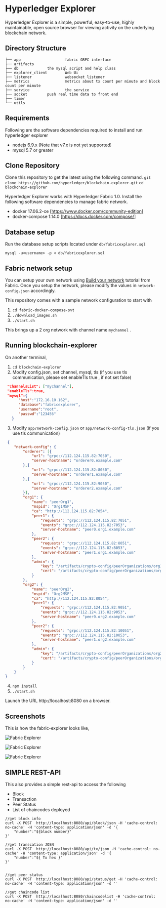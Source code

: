 # Hyperledger Explorer

Hyperledger Explorer is a simple, powerful, easy-to-use, highly maintainable, open source browser for viewing activity on the underlying blockchain network.

## Directory Structure
```
├── app                    fabric GRPC interface
├── artifacts              
├── db			   the mysql script and help class
├── explorer_client        Web Ui
├── listener               websocket listener
├── metrics                metrics about tx count per minute and block count per minute
├── service                the service 
├── socket		   push real time data to front end
├── timer                    
└── utils                    
```


## Requirements


Following are the software dependencies required to install and run hyperledger explorer 
* nodejs 6.9.x (Note that v7.x is not yet supported)
* mysql 5.7 or greater

## Clone Repository

Clone this repository to get the latest using the following command.
`git clone https://github.com/hyperledger/blockchain-explorer.git`
`cd blockchain-explorer`

Hyperledger Explorer works with Hyperledger Fabric 1.0.  Install the following software dependencies to manage fabric network.
* docker 17.06.2-ce [https://www.docker.com/community-edition]
* docker-compose 1.14.0 [https://docs.docker.com/compose/]

## Database setup
Run the database setup scripts located under `db/fabricexplorer.sql`

`mysql -u<username> -p < db/fabricexplorer.sql`

## Fabric network setup

You can setup your own network using [Build your network](http://hyperledger-fabric.readthedocs.io/en/latest/build_network.html) tutorial from Fabric. Once you setup the network, please modify the values in `network-config.json` accordingly.

This repository comes with a sample network configuration to start with

1. `cd fabric-docker-compose-svt`
2. `./download_images.sh`
3. `./start.sh`

This brings up a 2 org network with channel name `mychannel` .

## Running blockchain-explorer

On another terminal, 
1. `cd blockchain-explorer`
2. Modify config.json, set channel, mysql, tls (if you use tls communication, please set  enableTls  true , if not set false) 
```json
 "channelsList": ["mychannel"],
 "enableTls":true, 
 "mysql":{
      "host":"172.16.10.162",
      "database":"fabricexplorer",
      "username":"root",
      "passwd":"123456"
   }
```

3. Modify `app/network-config.json` or `app/network-config-tls.json` (if you use tls communication) 

```json
 {
	"network-config": {
		"orderer": [{
			"url": "grpc://112.124.115.82:7050",
			"server-hostname": "orderer0.example.com"
		},{
			"url": "grpc://112.124.115.82:8050",
			"server-hostname": "orderer1.example.com"
		},{
			"url": "grpc://112.124.115.82:9050",
			"server-hostname": "orderer2.example.com"
		}],
		"org1": {
			"name": "peerOrg1",
			"mspid": "Org1MSP",
			"ca": "http://112.124.115.82:7054",
			"peer1": {
				"requests": "grpc://112.124.115.82:7051",
				"events": "grpc://112.124.115.82:7053",
				"server-hostname": "peer0.org1.example.com"
			},
			"peer2": {
				"requests": "grpc://112.124.115.82:8051",
				"events": "grpc://112.124.115.82:8053",
				"server-hostname": "peer1.org1.example.com"
			},
			"admin": {
				"key": "/artifacts/crypto-config/peerOrganizations/org1.example.com/users/Admin@org1.example.com/msp/keystore",
				"cert": "/artifacts/crypto-config/peerOrganizations/org1.example.com/users/Admin@org1.example.com/msp/signcerts"
			}
		},
		"org2": {
			"name": "peerOrg2",
			"mspid": "Org2MSP",
			"ca": "http://112.124.115.82:8054",
			"peer1": {
				"requests": "grpc://112.124.115.82:9051",
				"events": "grpc://112.124.115.82:9053",
				"server-hostname": "peer0.org2.example.com"
			},
			"peer2": {
				"requests": "grpc://112.124.115.82:10051",
				"events": "grpc://112.124.115.82:10053",
				"server-hostname": "peer1.org2.example.com"
			},
			"admin": {
				"key": "/artifacts/crypto-config/peerOrganizations/org2.example.com/users/Admin@org2.example.com/msp/keystore",
				"cert": "/artifacts/crypto-config/peerOrganizations/org2.example.com/users/Admin@org2.example.com/msp/signcerts"
			}
		}
	}
}
```

4. `npm install`
5. `./start.sh`

Launch the URL http://localhost:8080 on a browser.

## Screenshots

This is how the fabric-explorer looks like,

![Fabric Explorer](https://github.com/xspeedcruiser/explorer-images/raw/master/blockchain-exp1.png)

![Fabric Explorer](https://github.com/xspeedcruiser/explorer-images/raw/master/blockchain-exp.png)

![Fabric Explorer](https://github.com/xspeedcruiser/explorer-images/raw/master/blockchain-exp3.png)

## SIMPLE REST-API

This also provides a simple rest-api to access the following
* Block
* Transaction
* Peer Status
* List of chaincodes deployed

```
//get block info
curl -X POST  http://localhost:8080/api/block/json -H 'cache-control: no-cache' -H 'content-type: application/json' -d '{
    "number":"${block number}"
}'

//get transcation JOSN
curl -X POST  http://localhost:8080/api/tx/json -H 'cache-control: no-cache' -H 'content-type: application/json' -d '{
    "number":"${ Tx hex }"
}'


//get peer status
curl -X POST  http://localhost:8080/api/status/get -H 'cache-control: no-cache' -H 'content-type: application/json' -d ''

//get chaincode list
curl -X POST  http://localhost:8080/chaincodelist -H 'cache-control: no-cache' -H 'content-type: application/json' -d ''

```